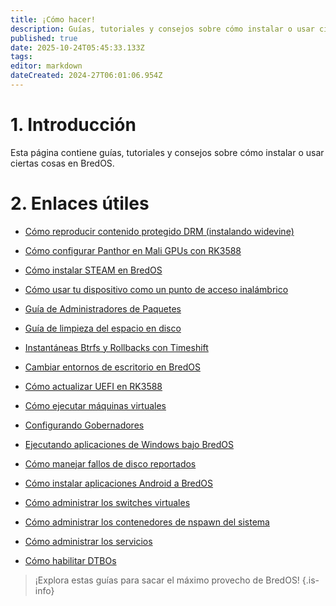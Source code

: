 ```yaml
---
title: ¡Cómo hacer!
description: Guías, tutoriales y consejos sobre cómo instalar o usar ciertas cosas en BredOS
published: true
date: 2025-10-24T05:45:33.133Z
tags:
editor: markdown
dateCreated: 2024-27T06:01:06.954Z
---
```


# 1. Introducción

Esta página contiene guías, tutoriales y consejos sobre cómo instalar o usar ciertas cosas en BredOS.

# 2. Enlaces útiles

- [Cómo reproducir contenido protegido DRM (instalando widevine)](/en/how-to/widevine-watch-drm-content)

- [Cómo configurar Panthor en Mali GPUs con RK3588](/en/how-to/how-to-setup-panthor)

- [Cómo instalar STEAM en BredOS](/how-to/how-to-install-steam)

- [Cómo usar tu dispositivo como un punto de acceso inalámbrico](/how-to/how-to-use-your-device-as-ap)

- [Guía de Administradores de Paquetes](/how-to/package-management)

- [Guía de limpieza del espacio en disco](/how-to/free-space-up)

- [Instantáneas Btrfs y Rollbacks con Timeshift](/how-to/timeshift-system-snapshots-and-rollbacks-on-btrfs)

- [Cambiar entornos de escritorio en BredOS](/how-to/switch-desktop-environments)

- [Cómo actualizar UEFI en RK3588](/how-to/update-uefi-rk3588)

- [Cómo ejecutar máquinas virtuales](/how-to/run-vms)

- [Configurando Gobernadores](/how-to/govctl)

- [Ejecutando aplicaciones de Windows bajo BredOS](/how-to/proton-run)

- [Cómo manejar fallos de disco reportados](/how-to/disk-failure)

- [Cómo instalar aplicaciones Android a BredOS](/en/how-to/waydroid)

- [Cómo administrar los switches virtuales](/en/how-to/open-vswitch)

- [Cómo administrar los contenedores de nspawn del sistema](/how-to/systemd-nspawn)

- [Cómo administrar los servicios](/how-to/manage-services)

- [Cómo habilitar DTBOs](/en/how-to/how-to-enable-dtbos)

> ¡Explora estas guías para sacar el máximo provecho de BredOS!
> {.is-info}

